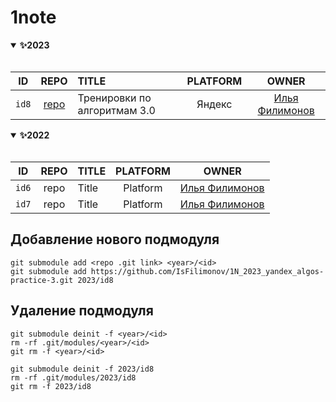 # 1note

<details open>
    <summary><b>✨2023</b></summary><br/>

| **ID** | **REPO** | **TITLE** | **PLATFORM** | **OWNER** |
|:------:|:--------:|:---------|:------------:|:---------:|
| `id8`    | [repo](https://github.com/IsFilimonov/1N_2023_yandex_algos-practice-3)     | Тренировки по алгоритмам 3.0     | Яндекс       | [Илья Филимонов](https://github.com/IsFilimonov)     |

</details>

<details open>
    <summary><b>✨2022</b></summary><br/>

| **ID** | **REPO** | **TITLE** | **PLATFORM** | **OWNER** |
|:------:|:--------:|:---------|:------------:|:---------:|
| `id6`    | repo   | Title     | Platform     | [Илья Филимонов](https://github.com/IsFilimonov)     |
| `id7`    | repo   | Title     | Platform     | [Илья Филимонов](https://github.com/IsFilimonov)     |

</details>

## Добавление нового подмодуля

```
git submodule add <repo .git link> <year>/<id>
git submodule add https://github.com/IsFilimonov/1N_2023_yandex_algos-practice-3.git 2023/id8
```

## Удаление подмодуля

```
git submodule deinit -f <year>/<id>
rm -rf .git/modules/<year>/<id>
git rm -f <year>/<id>

git submodule deinit -f 2023/id8
rm -rf .git/modules/2023/id8
git rm -f 2023/id8
```




